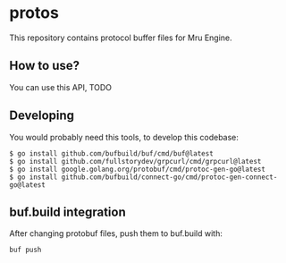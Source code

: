 # protos

This repository contains protocol buffer files for Mru Engine.

## How to use?

You can use this API, TODO

## Developing

You would probably need this tools, to develop this codebase:
```shell
$ go install github.com/bufbuild/buf/cmd/buf@latest
$ go install github.com/fullstorydev/grpcurl/cmd/grpcurl@latest
$ go install google.golang.org/protobuf/cmd/protoc-gen-go@latest
$ go install github.com/bufbuild/connect-go/cmd/protoc-gen-connect-go@latest
```

## buf.build integration

After changing protobuf files, push them to buf.build with:
```shell
buf push
```